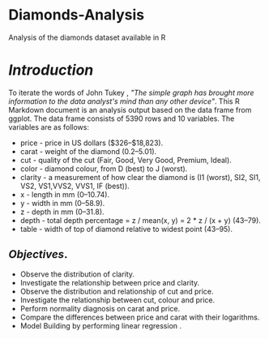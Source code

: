 # Diamonds-Analysis
Analysis of the diamonds dataset available in R
# *Introduction*
To iterate the words of John Tukey , _"The simple graph has brought more information to the data analyst's mind than any other device"_. This R Markdown document is an analysis output based on the data frame from ggplot. The data frame consists of 5390 rows and 10 variables.
The variables are as follows:

* price - price in US dollars (\$326–\$18,823).
* carat - weight of the diamond (0.2–5.01).
* cut - quality of the cut (Fair, Good, Very Good, Premium, Ideal).
* color - diamond colour, from D (best) to J (worst).
* clarity - a measurement of how clear the diamond is (I1 (worst), SI2, SI1, VS2, VS1,VVS2, VVS1, IF (best)).
* x - length in mm (0–10.74).
* y - width in mm (0–58.9).
* z - depth in mm (0–31.8).
* depth - total depth percentage = z / mean(x, y) = 2 * z / (x + y) (43–79).
* table - width of top of diamond relative to widest point (43–95).

## *Objectives*.

* Observe the distribution of clarity.
* Investigate the relationship between price and clarity.
* Observe the distribution and relationship of cut and price.
* Investigate the relationship between cut, colour and price.
* Perform normality diagnosis on carat and price.
* Compare the differences between price and carat with their logarithms.
* Model Building by performing linear regression .

